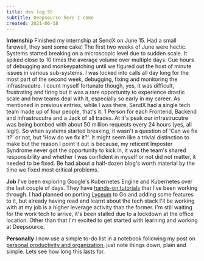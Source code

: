 ```yaml
---
title: dev log 55
subtitle: Deepsource here I come
created: 2021-06-18
---
```


**Internship**
Finished my internship at SendX on June 15. Had a small farewell, they sent some cake! The first two weeks of June were hectic. Systems started breaking on a microscopic level due to sudden scale. It spiked close to 10 times the average volume over multiple days. Cue hours of debugging and monkeypatching until we figured out the host of minute issues in various sub-systems. I was locked into calls all day long for the most part of the second week, debugging, fixing and monitoring the infrastrucutre. I count myself fortunate though, yes, it was difficult, frustrating and tiring but it was a rare opportunity to experience drastic scale and how teams deal with it, especially so early in my career. As mentioned in previous entries, while I was there, SendX had a single tech team made up of four people, that's it. 1 Person for each Frontend, Backend and Infrastrucutre and a Jack of all trades. At it's peak our infrastrucutre was being bombed with about 50 million requests every 24 hours (yes, all legit). So when systems started breaking, it wasn't a question of 'Can we fix it?' or not, but 'How do we fix it?'. It might seem like a trivial distinction to make but the reason I point it out is because, my reticent Imposter Syndrome never got the opportunity to kick in, it was the team's shared responsibility and whether I was confident in myself or not did not matter, it needed to be fixed. Be had about a half-dozen blog's worth material by the time we fixed most critical problems.

**Job**
I've been exploring Google's Kubernetes Engine and Kubernetes over the last couple of days. They have [hands-on tutorials](https://cloud.google.com/kubernetes-engine/docs/tutorials) that I've been working through. I had planned on porting [Lyceum](https://github.com/awalvie/lyceum) to Go and adding some features to it, but already having read and learnt about the tech stack I'll be working with at my job is a higher leverage activity than the former. I'm still waiting for the work tech to arrive, it's been stalled due to a lockdown at the office location. Other than that I'm excited to get started with learning and working at Deepsource.

**Personally**
I now use a simple to-do list in a notebook following my post on [personal productivity and organization](./on_personal_organization.html), just note things down, plain and simple. Lets see how long this lasts for.
